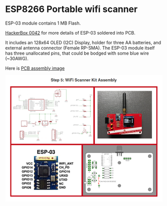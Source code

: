 # ESP8266 Portable wifi scanner


ESP-03 module contains 1 MB Flash.

[HackerBox 0042](https://www.instructables.com/HackerBox-0042-Worlds-of-WiFi/) for more details of ESP-03 soldered into PCB.

It includes an 128x64 OLED (I2C) Display, holder for three AA batteries, and external antenna connector (Female RP-SMA). The ESP-03 module itself has three unallocated pins, that could be bodged with some blue wire (~30AWG).

Here is [PCB assembly image](hb0042_ESP-03_wifi_scanner.png)

![PCB assembly image](hb0042_ESP-03_wifi_scanner.png)
